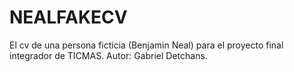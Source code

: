 # NEALFAKECV
El cv de una persona ficticia (Benjamin Neal) para el proyecto final integrador de TICMAS. Autor: Gabriel Detchans.
